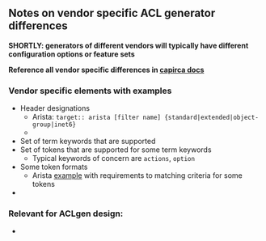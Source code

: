 ## Notes on vendor specific ACL generator differences

**SHORTLY: generators of different vendors will typically have different configuration options or feature sets**

**Reference all vendor specific differences in [capirca docs](https://github.com/google/capirca/tree/master/doc/generators)**

### Vendor specific elements with examples
* Header designations 
  * Arista: `target:: arista [filter name] {standard|extended|object-group|inet6}`
  * 
* Set of term keywords that are supported
* Set of tokens that are supported for some term keywords
  * Typical keywords of concern are `actions`, `option`
* Some token formats
  * Arista [example](https://github.com/google/capirca/blob/master/doc/generators/arista_tp.md) with requirements to matching criteria for some tokens
* 

### Relevant for ACLgen design:

*
